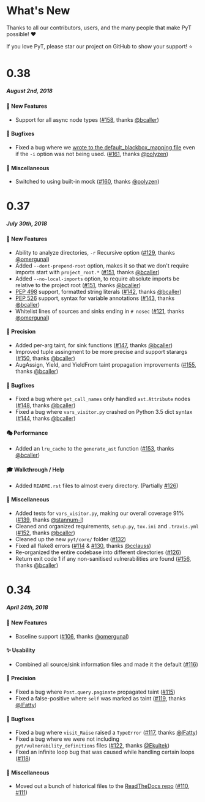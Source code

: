 # What's New

Thanks to all our contributors, users, and the many people that make PyT possible! :heart:

If you love PyT, please star our project on GitHub to show your support! :star:

<!--
# A.B.C
##### MMM DD, YYYY

#### :newspaper: News
#### :mega: Release Highlights
#### :boom: Breaking Changes
#### :tada: New Features
#### :sparkles: Usability
#### :mortar_board: Walkthrough / Help
#### :performing_arts: Performance
#### :telescope: Precision
#### :bug: Bugfixes
#### :snake: Miscellaneous

[#xxxx]: https://github.com/python-security/pyt/pull/xxxx
[@xxxx]: https://github.com/xxxx
-->

# 0.38
##### August 2nd, 2018

#### :tada: New Features

* Support for all async node types ([#158], thanks [@bcaller])

[#158]: https://github.com/python-security/pyt/pull/158

#### :bug: Bugfixes
* Fixed a bug where we [wrote to the default_blackbox_mapping file](https://github.com/python-security/pyt/commit/0038b1e2ea92b7e38bd7f94e52380d7514830aa8) even if the `-i` option was not being used. ([#161], thanks [@polyzen])

[@polyzen]: https://github.com/polyzen
[#161]: https://github.com/python-security/pyt/issues/161

#### :snake: Miscellaneous

* Switched to using built-in mock ([#160], thanks [@polyzen])

[#160]: https://github.com/python-security/pyt/pull/160


# 0.37
##### July 30th, 2018

#### :tada: New Features

* Ability to analyze directories, `-r` Recursive option ([#129], thanks [@omergunal])
* Added `--dont-prepend-root` option, makes it so that we don't require imports start with `project_root.*` ([#151], thanks [@bcaller])
* Added `--no-local-imports` option, to require absolute imports be relative to the project root ([#151], thanks [@bcaller])
* [PEP 498] support, formatted string literals ([#142], thanks [@bcaller])
* [PEP 526] support, syntax for variable annotations ([#143], thanks [@bcaller])
* Whitelist lines of sources and sinks ending in `# nosec` ([#121], thanks [@omergunal])

[@bcaller]: https://github.com/bcaller
[PEP 498]: https://www.python.org/dev/peps/pep-0498/
[PEP 526]: https://www.python.org/dev/peps/pep-0526/
[#121]: https://github.com/python-security/pyt/pull/121
[#129]: https://github.com/python-security/pyt/pull/129
[#142]: https://github.com/python-security/pyt/pull/142
[#143]: https://github.com/python-security/pyt/pull/143
[#151]: https://github.com/python-security/pyt/pull/151

#### :telescope: Precision

* Added per-arg taint, for sink functions ([#147], thanks [@bcaller])
* Improved tuple assingment to be more precise and support starargs ([#150], thanks [@bcaller])
* AugAssign, Yield, and YieldFrom taint propagation improvements ([#155], thanks [@bcaller]) 

[#147]: https://github.com/python-security/pyt/pull/147
[#150]: https://github.com/python-security/pyt/pull/150
[#155]: https://github.com/python-security/pyt/pull/155

#### :bug: Bugfixes
* Fixed a bug where `get_call_names` only handled `ast.Attribute` nodes ([#148], thanks [@bcaller])
* Fixed a bug where `vars_visitor.py` crashed on Python 3.5 dict syntax ([#144], thanks [@bcaller])

[#144]: https://github.com/python-security/pyt/pull/144
[#148]: https://github.com/python-security/pyt/pull/148

#### :performing_arts: Performance

* Added an `lru_cache` to the `generate_ast` function ([#153], thanks [@bcaller])

[#153]: https://github.com/python-security/pyt/pull/153

#### :mortar_board: Walkthrough / Help

* Added `README.rst` files to almost every directory. (Partially [#126])

#### :snake: Miscellaneous

* Added tests for `vars_visitor.py`, making our overall coverage 91% ([#139], thanks [@stannum-l])
* Cleaned and organized requirements, `setup.py`, `tox.ini` and `.travis.yml` ([#152], thanks [@bcaller])
* Cleaned up the new `pyt/core/` folder ([#132]) 
* Fixed all flake8 errors ([#114] & [#130], thanks [@cclauss])
* Re-organized the entire codebase into different directories ([#126])
* Return exit code 1 if any non-sanitised vulnerabilities are found ([#156], thanks [@bcaller])

[@cclauss]: https://github.com/cclauss
[@stannum-l]: https://github.com/stannum-l
[#114]: https://github.com/python-security/pyt/pull/114
[#126]: https://github.com/python-security/pyt/pull/126
[#130]: https://github.com/python-security/pyt/pull/130
[#132]: https://github.com/python-security/pyt/pull/132
[#139]: https://github.com/python-security/pyt/pull/139
[#152]: https://github.com/python-security/pyt/pull/152
[#156]: https://github.com/python-security/pyt/pull/156

# 0.34
##### April 24th, 2018

#### :tada: New Features

* Baseline support ([#106], thanks [@omergunal])

[@omergunal]: https://github.com/omergunal
[#106]: https://github.com/python-security/pyt/pull/106

#### :sparkles: Usability
* Combined all source/sink information files and made it the default ([#116])

#### :telescope: Precision
* Fixed a bug where `Post.query.paginate` propagated taint ([#115])
* Fixed a false-positive where `self` was marked as taint ([#119], thanks [@lFatty])

#### :bug: Bugfixes
* Fixed a bug where `visit_Raise` raised a `TypeError`  ([#117], thanks [@lFatty])
* Fixed a bug where we were not including `pyt/vulnerability_definitions` files ([#122], thanks [@Ekultek])
* Fixed an infinite loop bug that was caused while handling certain loops ([#118])

#### :snake: Miscellaneous

* Moved out a bunch of historical files to the [ReadTheDocs repo](https://github.com/KevinHock/rtdpyt) ([#110], [#111])

[@Ekultek]: https://github.com/Ekultek
[@lfatty]: https://github.com/lfatty
[#110]: https://github.com/python-security/pyt/pull/110
[#111]: https://github.com/python-security/pyt/pull/111
[#115]: https://github.com/python-security/pyt/pull/115
[#116]: https://github.com/python-security/pyt/pull/116
[#119]: https://github.com/python-security/pyt/pull/119
[#117]: https://github.com/python-security/pyt/pull/117
[#118]: https://github.com/python-security/pyt/pull/118
[#122]: https://github.com/python-security/pyt/issues/122
